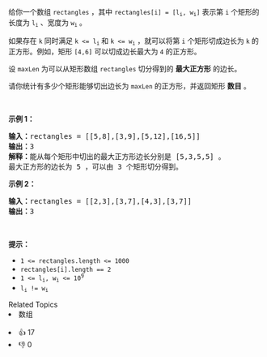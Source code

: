 <p>给你一个数组 <code>rectangles</code> ，其中 <code>rectangles[i] = [l<sub>i</sub>, w<sub>i</sub>]</code> 表示第 <code>i</code> 个矩形的长度为 <code>l<sub>i</sub></code> 、宽度为 <code>w<sub>i</sub></code> 。</p>

<p>如果存在 <code>k</code> 同时满足 <code>k <= l<sub>i</sub></code> 和 <code>k <= w<sub>i</sub></code> ，就可以将第 <code>i</code> 个矩形切成边长为 <code>k</code> 的正方形。例如，矩形 <code>[4,6]</code> 可以切成边长最大为 <code>4</code> 的正方形。</p>

<p>设 <code>maxLen</code> 为可以从矩形数组 <code>rectangles</code> 切分得到的 <strong>最大正方形</strong> 的边长。</p>

<p>请你统计有多少个矩形能够切出边长为<em> </em><code>maxLen</code> 的正方形，并返回矩形 <strong>数目</strong> 。</p>

<p> </p>

<p><strong>示例 1：</strong></p>

<pre>
<strong>输入：</strong>rectangles = [[5,8],[3,9],[5,12],[16,5]]
<strong>输出：</strong>3
<strong>解释：</strong>能从每个矩形中切出的最大正方形边长分别是 [5,3,5,5] 。
最大正方形的边长为 5 ，可以由 3 个矩形切分得到。
</pre>

<p><strong>示例 2：</strong></p>

<pre>
<strong>输入：</strong>rectangles = [[2,3],[3,7],[4,3],[3,7]]
<strong>输出：</strong>3
</pre>

<p> </p>

<p><strong>提示：</strong></p>

<ul>
	<li><code>1 <= rectangles.length <= 1000</code></li>
	<li><code>rectangles[i].length == 2</code></li>
	<li><code>1 <= l<sub>i</sub>, w<sub>i</sub> <= 10<sup>9</sup></code></li>
	<li><code>l<sub>i</sub> != w<sub>i</sub></code></li>
</ul>
<div><div>Related Topics</div><div><li>数组</li></div></div><br><div><li>👍 17</li><li>👎 0</li></div>